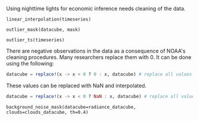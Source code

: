Using nighttime lights for economic inference needs cleaning of the data. 

```@docs
linear_interpolation(timeseries)
```

```@docs
outlier_mask(datacube, mask)
```

```@docs
outlier_ts(timeseries)
```

There are negative observations in the data as a consequence of NOAA's cleaning procedures. Many researchers replace them with 0. It can be done using the following:
```julia
datacube = replace!(x -> x < 0 ? 0 : x, datacube) # replace all values below 0 with 0
```
These values can be replaced with NaN and interpolated. 
```julia
datacube = replace!(x -> x < 0 ? NaN : x, datacube) # replace all values below 0 with NaN
```

```@docs
background_noise_mask(datacube=radiance_datacube, clouds=clouds_datacube, th=0.4)
```

